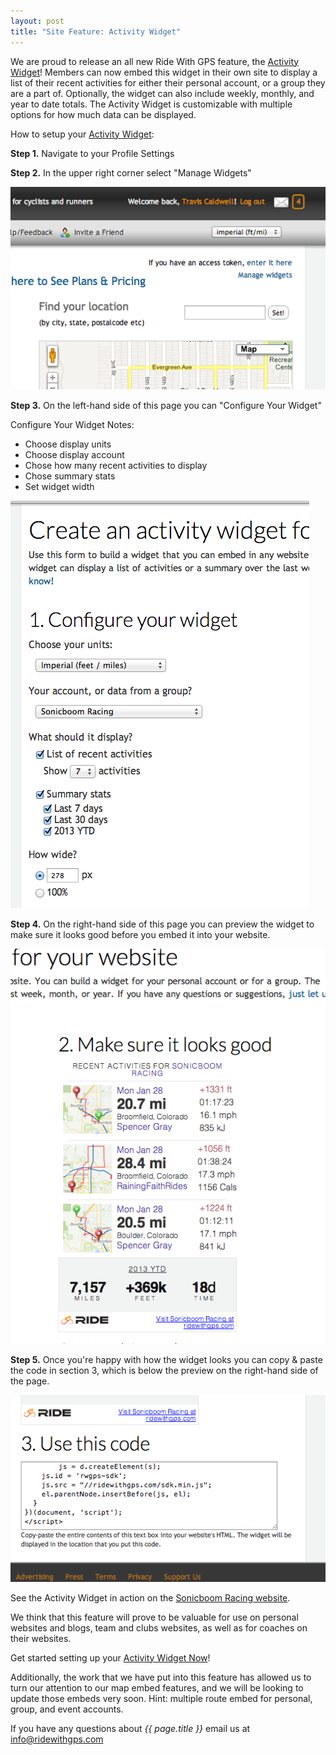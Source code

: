 ```yaml
---
layout: post
title: "Site Feature: Activity Widget"
---
```

We are proud to release an all new Ride With GPS feature, the <a href="http://ridewithgps.com/widgets/new?utm_source=Blog&utm_medium=WidgetPost&utm_campaign=WidgetPost">Activity Widget</a>! Members can now embed this widget in their own site to display a list of their recent activities for either their personal account, or a group they are a part of. Optionally, the widget can also include weekly, monthly, and year to date totals. The Activity Widget is customizable with multiple options for how much data can be displayed.

How to setup your <a href="http://ridewithgps.com/widgets/new?utm_source=Blog&utm_medium=WidgetPost&utm_campaign=WidgetPost">Activity Widget</a>:

**Step 1.** Navigate to your Profile Settings

**Step 2.** In the upper right corner select "Manage Widgets"

<img class="postimage" src="/images/post_images/01292013_1.png">

**Step 3.** On the left-hand side of this page you can "Configure Your Widget"

Configure Your Widget Notes:

* Choose display units
* Choose display account
* Chose how many recent activities to display
* Chose summary stats
* Set widget width

<img class="postimage" src="/images/post_images/01292013_2.png">

**Step 4.** On the right-hand side of this page you can preview the widget to make sure it looks good before you embed it into your website. 

<img class="postimage" src="/images/post_images/01292013_3.png">

**Step 5.** Once you're happy with how the widget looks you can copy & paste the code in section 3, which is below the preview on the right-hand side of the page.

<img class="postimage" src="/images/post_images/01292013_4.png">

See the Activity Widget in action on the <a href="http://www.sonicboomracing.com/?utm_source=Blog&utm_medium=WidgetPost&utm_campaign=WidgetPost">Sonicboom Racing website</a>.

We think that this feature will prove to be valuable for use on personal websites and blogs, team and clubs websites, as well as for coaches on their websites. 

Get started setting up your <a href="http://ridewithgps.com/widgets/new?utm_source=Blog&utm_medium=WidgetPost&utm_campaign=WidgetPost">Activity Widget Now</a>!

Additionally, the work that we have put into this feature has allowed us to turn our attention to our map embed features, and we will be looking to update those embeds very soon. Hint: multiple route embed for personal, group, and event accounts.

If you have any questions about *{{ page.title }}* email us at <a href="mailto:info@ridewithgps.com">info@ridewithgps.com</a>
